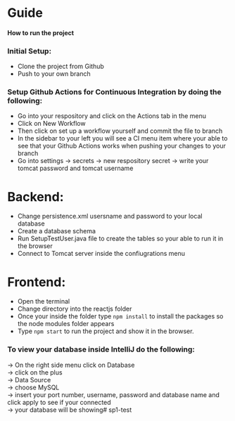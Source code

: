 # Guide

#### How to run the project

### Initial Setup:
* Clone the project from Github
* Push to your own branch

### Setup Github Actions for Continuous Integration by doing the following:
* Go into your respository and click on the Actions tab in the menu
* Click on New Workflow
* Then click on set up a workflow yourself and commit the file to branch
* In the sidebar to your left you will see a CI menu item where your able to see that your Github Actions works when pushing your changes to your branch
* Go into settings -> secrets -> new respository secret -> write your tomcat password and tomcat username

# Backend:
* Change persistence.xml usersname and password to your local database
* Create a database schema
* Run SetupTestUser.java file to create the tables so your able to run it in the browser
* Connect to Tomcat server inside the confiugrations menu

# Frontend:
* Open the terminal
* Change directory into the reactjs folder
* Once your inside the folder type <code>npm install</code> to install the packages so the node modules folder appears
* Type <code>npm start</code> to run the project and show it in the browser.

### To view your database inside IntelliJ do the following:
-> On the right side menu click on Database
<br> -> click on the plus
<br> -> Data Source
<br> -> choose MySQL
<br> -> insert your port number, username, password and database name and click apply to see if your connected
<br> -> your database will be showing# sp1-test
